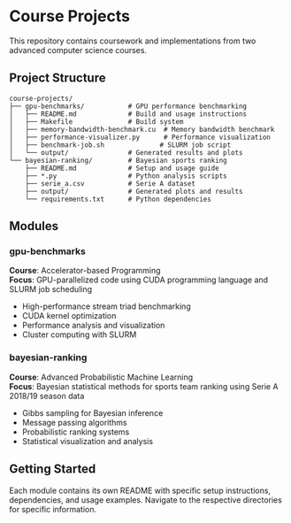 # Course Projects

This repository contains coursework and implementations from two advanced computer science courses.

## Project Structure

```
course-projects/
├── gpu-benchmarks/           # GPU performance benchmarking
│   ├── README.md             # Build and usage instructions
│   ├── Makefile              # Build system
│   ├── memory-bandwidth-benchmark.cu  # Memory bandwidth benchmark
│   ├── performance-visualizer.py      # Performance visualization
│   ├── benchmark-job.sh              # SLURM job script
│   └── output/               # Generated results and plots
└── bayesian-ranking/         # Bayesian sports ranking
    ├── README.md             # Setup and usage guide
    ├── *.py                  # Python analysis scripts
    ├── serie_a.csv           # Serie A dataset
    ├── output/               # Generated plots and results
    └── requirements.txt      # Python dependencies
```

## Modules

### gpu-benchmarks
**Course**: Accelerator-based Programming  
**Focus**: GPU-parallelized code using CUDA programming language and SLURM job scheduling

- High-performance stream triad benchmarking
- CUDA kernel optimization
- Performance analysis and visualization
- Cluster computing with SLURM

### bayesian-ranking
**Course**: Advanced Probabilistic Machine Learning  
**Focus**: Bayesian statistical methods for sports team ranking using Serie A 2018/19 season data

- Gibbs sampling for Bayesian inference
- Message passing algorithms
- Probabilistic ranking systems
- Statistical visualization and analysis

## Getting Started

Each module contains its own README with specific setup instructions, dependencies, and usage examples. Navigate to the respective directories for specific information. 
